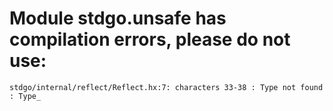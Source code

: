 # Module stdgo.unsafe has compilation errors, please do not use:
```
stdgo/internal/reflect/Reflect.hx:7: characters 33-38 : Type not found : Type_

```

